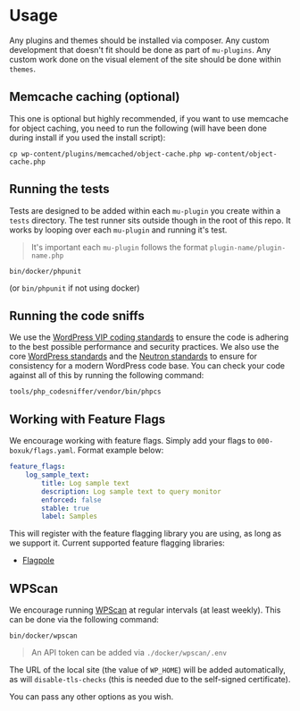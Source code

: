 # Usage

Any plugins and themes should be installed via composer. Any custom development that doesn't fit should be done as part of `mu-plugins`. Any custom work done on the visual element of the site should be done within `themes`.

## Memcache caching (optional)

This one is optional but highly recommended, if you want to use memcache for object caching, you need to run the following (will have been done during install if you used the install script):

`cp wp-content/plugins/memcached/object-cache.php wp-content/object-cache.php`

## Running the tests

Tests are designed to be added within each `mu-plugin` you create within a `tests` directory. The test runner sits outside though in the root of this repo. It works by looping over each `mu-plugin` and running it's test.

> It's important each `mu-plugin` follows the format `plugin-name/plugin-name.php`

`bin/docker/phpunit`

(or `bin/phpunit` if not using docker)

## Running the code sniffs

We use the [WordPress VIP coding standards](https://github.com/Automattic/VIP-Coding-Standards) to ensure the code is adhering to the best possible performance and security practices. We also use the core [WordPress standards](https://github.com/WordPress/WordPress-Coding-Standards) and the [Neutron standards](https://github.com/Automattic/phpcs-neutron-standard) to ensure for consistency for a modern WordPress code base. You can check your code against all of this by running the following command:

`tools/php_codesniffer/vendor/bin/phpcs`


## Working with Feature Flags

We encourage working with feature flags. Simply add your flags to `000-boxuk/flags.yaml`. Format example below:

```yaml
feature_flags:
    log_sample_text:
        title: Log sample text
        description: Log sample text to query monitor
        enforced: false
        stable: true
        label: Samples
```

This will register with the feature flagging library you are using, as long as we support it. Current supported feature flagging libraries:

* [Flagpole](https://github.com/jamesrwilliams/flagpole)

## WPScan

We encourage running [WPScan](https://github.com/wpscanteam/wpscan) at regular intervals (at least weekly). This can be done via the following command:

`bin/docker/wpscan`

> An API token can be added via `./docker/wpscan/.env`

The URL of the local site (the value of `WP_HOME`) will be added automatically, as will `disable-tls-checks` (this is needed due to the self-signed certificate).

You can pass any other options as you wish.
